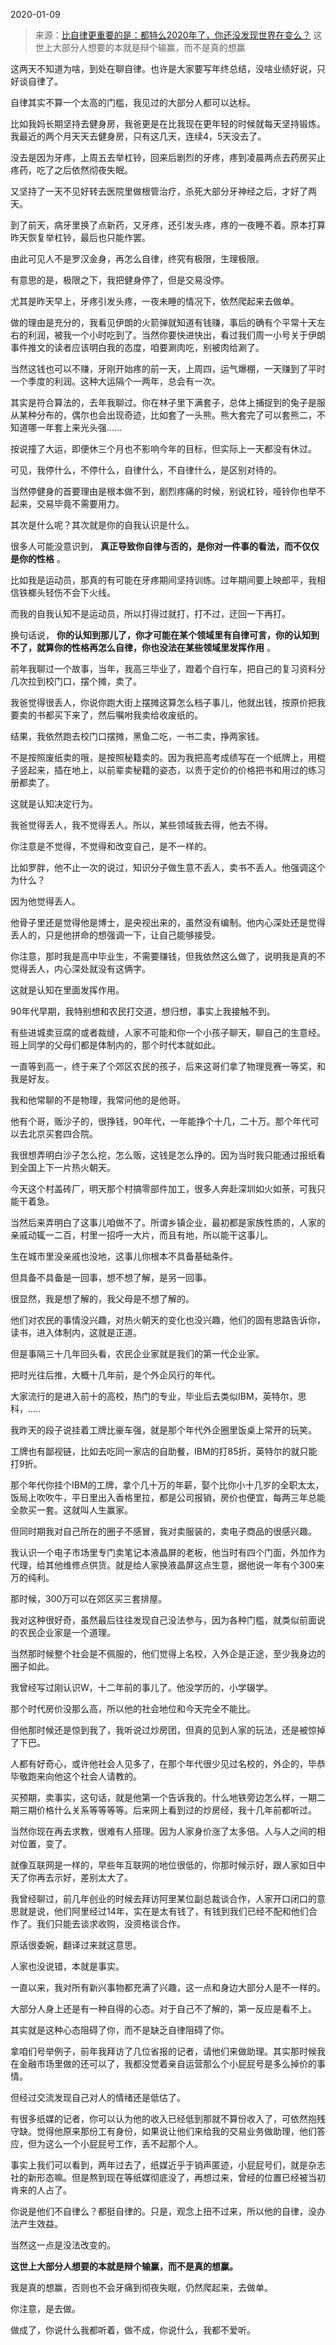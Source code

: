 2020-01-09

> 来源：[比自律更重要的是：都特么2020年了，你还没发现世界在变么？](http://mp.weixin.qq.com/s?__biz=MzU0MjYwNDU2Mw==&mid=2247488060&idx=1&sn=5f1366bb12418534dab243aa47276bae&chksm=fb197e40cc6ef756113578702587ef5f49f76fe3cc36825b6dc5162330ed50699baa3a0e8da6&scene=27#wechat_redirect)
> 这世上大部分人想要的本就是辩个输赢，而不是真的想赢

这两天不知道为啥，到处在聊自律。也许是大家要写年终总结，没啥业绩好说，只好谈自律了。

  

自律其实不算一个太高的门槛，我见过的大部分人都可以达标。

  

比如我妈长期坚持去健身房，我爸更是在比我现在更年轻的时候就每天坚持锻炼。我最近的两个月天天去健身房，只有这几天，连续4，5天没去了。

  

没去是因为牙疼，上周五去举杠铃，回来后剧烈的牙疼，疼到凌晨两点去药房买止疼药，吃了之后依然彻夜失眠。

  

又坚持了一天不见好转去医院里做根管治疗，杀死大部分牙神经之后，才好了两天。

  

到了前天，病牙里换了点新药，又牙疼，还引发头疼，疼的一夜睡不着。原本打算昨天恢复举杠铃，最后也只能作罢。

  

由此可见人不是罗汉金身，再怎么自律，终究有极限，生理极限。

  

有意思的是，极限之下，我把健身停了，但是交易没停。

  

尤其是昨天早上，牙疼引发头疼，一夜未睡的情况下，依然爬起来去做单。

  

做的理由是充分的，我看见伊朗的火箭弹就知道有钱赚，事后的确有个平常十天左右的利润，被我一个小时吃到了。当然你要快进快出，看过我们周一小号关于伊朗事件推文的读者应该明白我的态度，咱要涮肉吃，别被肉给涮了。

  

当然这钱也可以不赚，牙刚开始疼的前一天，上周四，运气爆棚，一天赚到了平时一个季度的利润。这种大运隔个一两年，总会有一次。

  

其实是符合算法的，去年我聊过。你在林子里下满套子，总体上捕捉到的兔子是服从某种分布的，偶尔也会出现奇迹，比如套了一头熊。熊大套完了可以套熊二，不知道哪一年套上来光头强......  

  

按说撞了大运，即便休三个月也不影响今年的目标，但实际上一天都没有休过。

  

可见，我停什么，不停什么，自律什么，不自律什么，是区别对待的。

  

当然停健身的首要理由是根本做不到，剧烈疼痛的时候，别说杠铃，哑铃你也举不起来，交易毕竟不需要用力。

  

其次是什么呢？其次就是你的自我认识是什么。

  

很多人可能没意识到， **真正导致你自律与否的，是你对一件事的看法，而不仅仅是你的性格** 。

  

比如我是运动员，那真的有可能在牙疼期间坚持训练。过年期间要上映郎平，我相信铁榔头轻伤不会下火线。

  

而我的自我认知不是运动员，所以打得过就打，打不过，迂回一下再打。

  

换句话说， **你的认知到那儿了，你才可能在某个领域里有自律可言，你的认知到不了，就算你的性格再怎么自律，你也没法在某些领域里发挥作用** 。

  

前年我聊过一个故事，当年，我高三毕业了，蹬着个自行车，把自己的复习资料分几次拉到校门口，摆个摊，卖了。

  

我爸觉得很丢人，你说你跑大街上摆摊这算怎么档子事儿，他就出钱，按原价把我要卖的书都买下来了，然后嘱咐我卖给收废纸的。

  

结果，我依然跑去校门口摆摊，黑鱼二吃，一书二卖，挣两家钱。

  

不是按照废纸卖的哦，是按照秘籍卖的。因为我把高考成绩写在一个纸牌上，用棍子竖起来，插在地上，以前辈卖秘籍的姿态，以贵于定价的价格把书和用过的练习册都卖了。

  

这就是认知决定行为。

  

我爸觉得丢人，我不觉得丢人。所以，某些领域我去得，他去不得。

  

你注意是不觉得，不觉得和改变自己，是不一样的。

  

比如罗胖，他不止一次的说过，知识分子做生意不丢人，卖书不丢人。他强调这个为什么？

  

因为他觉得丢人。

  

他骨子里还是觉得他是博士，是央视出来的，虽然没有编制。他内心深处还是觉得丢人的，只是他拼命的想强调一下，让自己能够接受。

  

你注意，那时我是高中毕业生，不需要赚钱，但我依然这么做了，说明我是真的不觉得丢人，内心深处就没有这俩字。

  

这就是认知在里面发挥作用。

  

90年代早期，我特别想和农民打交道，想归想，事实上我接触不到。

  

有些进城卖豆腐的或者裁缝，人家不可能和你一个小孩子聊天，聊自己的生意经。班上同学的父母们都是体制内的，那个时代本就如此。

  

一直等到高一，终于来了个郊区农民的孩子，后来这哥们拿了物理竞赛一等奖，和我是好友。

  

我和他常聊的不是物理，我常问他的是他哥。

  

他有个哥，贩沙子的，很挣钱，90年代，一年能挣个十几，二十万。那个年代可以去北京买套四合院。

  

我很想弄明白沙子怎么挖，怎么贩，这钱是怎么挣的。因为当时我只能通过报纸看到全国上下一片热火朝天。

  

今天这个村盖砖厂，明天那个村搞零部件加工，很多人奔赴深圳如火如荼，可我只能干着急。

  

当然后来弄明白了这事儿咱做不了。所谓乡镇企业，最初都是家族性质的，人家的亲戚动辄一二百，村里一招呼一大片，而且有地，所以能干这事儿。

  

生在城市里没亲戚也没地，这事儿你根本不具备基础条件。

  

但具备不具备是一回事，想不想了解，是另一回事。

  

很显然，我是想了解的，我父母是不想了解的。

  

他们对农民的事情没兴趣，对热火朝天的变化也没兴趣，他们的固有思路告诉你，读书，进入体制内，这就是正道。

  

但是事隔三十几年回头看，农民企业家就是我们的第一代企业家。

  

把时光往后推，大概十几年前，是个外企风行的年代。

  

大家流行的是进入前十的高校，热门的专业，毕业后去类似IBM，英特尔，思科，.....

  

我昨天的段子说挂着工牌比豪车强，就是那个年代外企圈里饭桌上常开的玩笑。  

  

工牌也有鄙视链，比如去吃同一家店的自助餐，IBM的打85折，英特尔的就只能打9折。  

  

那个年代你挂个IBM的工牌，拿个几十万的年薪，娶个比你小十几岁的全职太太，饭局上吹吹牛，平日里出入香格里拉，都是公司报销，房价也便宜，每两三年总能全款买一套。这就叫人生赢家。

  

但同时期我对自己所在的圈子不感冒，我对卖服装的，卖电子商品的很感兴趣。

  

我认识一个电子市场里专门卖笔记本液晶屏的老板，他当时有四个门面，外加作为代理，给其他维修点供货。就是给人家换液晶屏这点生意，据他说一年有个300来万的纯利。

  

那时候，300万可以在郊区买三套排屋。

  

我对这种很好奇，虽然最后往往发现自己没法参与，因为各种门槛，就类似前面说的农民企业家是一个道理。

  

当然那时候整个社会是不佩服的，他们觉得上名校，入外企是正途，至少我身边的圈子如此。

  

我曾经写过刚认识W，十二年前的事儿了。他没学历的，小学辍学。

  

那个时代房价没那么高，所以他的社会地位和今天完全不能比。

  

但他那时候还是惊到我了，我听说过炒房团，但真的见到人家的玩法，还是被惊掉了下巴。

  

人都有好奇心，或许他社会人见多了，在那个年代很少见过名校的，外企的，毕恭毕敬跑来向他这个社会人请教的。

  

买预期，卖事实，这句话，就是他第一个告诉我的。什么地铁旁边怎么样，一期二期三期价格什么关系等等等等。后来网上看到过的炒房经，我十几年前都听过。

  

当然你现在再去求教，很难有人搭理。因为人家身价涨了太多倍。人与人之间的相对位置，变了。

  

就像互联网是一样的，早些年互联网的地位很低的，你那时候示好，跟人家如日中天了你再去示好，差别太大了。

  

我曾经聊过，前几年创业的时候去拜访阿里某位副总裁谈合作，人家开口闭口的意思就是说，他们阿里经过14年，实在是太有钱了，有钱到我们已经不配和他们合作了。我们只能去谈求收购，没资格谈合作。  

  

原话很委婉，翻译过来就这意思。

  

人家也没说错，本就是事实。

  

一直以来，我对所有新兴事物都充满了兴趣，这一点和身边大部分人是不一样的。

  

大部分人身上还是有一种自得的心态。对于自己不了解的，第一反应是看不上。

  

其实就是这种心态阻碍了你，而不是缺乏自律阻碍了你。

  

拿咱们号举例子，前年我拜访了几位省报的记者，请他们来做助理。其实那时候我在金融市场里做的还可以了，我都没觉着亲自运营那么个小屁屁号是多么掉价的事情。

  

但经过交流发现自己对人的情绪还是低估了。

  

有很多纸媒的记者，你可以认为他的收入已经低到那就不算份收入了，可依然抱残守缺。觉得他原来那份工有身份，如果说让他们来给我的交易业务做助理，他们答应，但为这么一个小屁屁号工作，丢不起那个人。

  

事实上我们可以看到，两年过去了，纸媒近乎于销声匿迹，小屁屁号们，就是杂志社的新形态嘛。但是熬到现在等纸媒彻底没了，再想过来，曾经的位置已经被当初肯来的人占了。

  

你说是他们不自律么？都挺自律的。只是，观念上扭不过来，所以他的自律，没办法产生效益。

  

当然这一点是没法改变的。

  

 **这世上大部分人想要的本就是辩个输赢，而不是真的想赢。**

  

我是真的想赢，否则也不会牙痛到彻夜失眠，仍然爬起来，去做单。

  

你注意，是去做。

  

做成了，你说什么我都听着，做不成，你说什么，我都不爱听。

